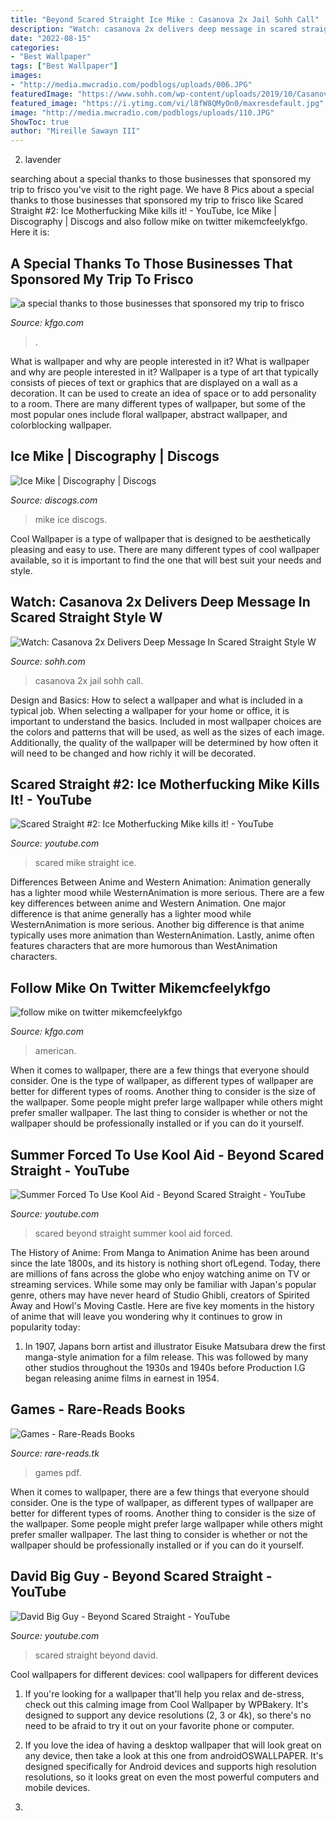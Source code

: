 ```yaml
---
title: "Beyond Scared Straight Ice Mike : Casanova 2x Jail Sohh Call"
description: "Watch: casanova 2x delivers deep message in scared straight style w"
date: "2022-08-15"
categories:
- "Best Wallpaper"
tags: ["Best Wallpaper"]
images:
- "http://media.mwcradio.com/podblogs/uploads/006.JPG"
featuredImage: "https://www.sohh.com/wp-content/uploads/2019/10/Casanova-2x-Jail-Call.jpg"
featured_image: "https://i.ytimg.com/vi/l8fW8QMyOn0/maxresdefault.jpg"
image: "http://media.mwcradio.com/podblogs/uploads/110.JPG"
ShowToc: true
author: "Mireille Sawayn III"
---
```



2. lavender 

	

		
searching about a special thanks to those businesses that sponsored my trip to frisco you've visit to the right page. We have 8 Pics about a special thanks to those businesses that sponsored my trip to frisco like Scared Straight #2: Ice Motherfucking Mike kills it! - YouTube, Ice Mike | Discography | Discogs and also follow mike on twitter mikemcfeelykfgo. Here it is:
		
    
## A Special Thanks To Those Businesses That Sponsored My Trip To Frisco

<img loading=lazy src="http://media.mwcradio.com/podblogs/uploads/110.JPG" onerror="this.onerror=null;this.src='https://tse4.mm.bing.net/th?id=OIP.VaalmVSO2l3NFj8FsgkfFAHaFj&amp;pid=15.1';" alt="a special thanks to those businesses that sponsored my trip to frisco">

_Source: kfgo.com_

>. 

	

What is wallpaper and why are people interested in it?
What is wallpaper and why are people interested in it?
Wallpaper is a type of art that typically consists of pieces of text or graphics that are displayed on a wall as a decoration. It can be used to create an idea of space or to add personality to a room. There are many different types of wallpaper, but some of the most popular ones include floral wallpaper, abstract wallpaper, and colorblocking wallpaper.

    
## Ice Mike | Discography | Discogs

<img loading=lazy src="https://img.discogs.com/XWTsZfihDaSlx-PaxSojp2bQ6oQ=/fit-in/300x300/filters:strip_icc():format(jpeg):mode_rgb():quality(40)/discogs-images/A-336983-1550048040-1736.jpeg.jpg" onerror="this.onerror=null;this.src='https://tse4.mm.bing.net/th?id=OIP.Dhuj61Y846dfAr1CgcJ0aQAAAA&amp;pid=15.1';" alt="Ice Mike | Discography | Discogs">

_Source: discogs.com_

>mike ice discogs. 

	

Cool Wallpaper is a type of wallpaper that is designed to be aesthetically pleasing and easy to use. There are many different types of cool wallpaper available, so it is important to find the one that will best suit your needs and style.

    
## Watch: Casanova 2x Delivers Deep Message In Scared Straight Style W

<img loading=lazy src="https://www.sohh.com/wp-content/uploads/2019/10/Casanova-2x-Jail-Call.jpg" onerror="this.onerror=null;this.src='https://tse1.mm.bing.net/th?id=OIP.EM7QKRZoT1MNT3xKj42viwHaFj&amp;pid=15.1';" alt="Watch: Casanova 2x Delivers Deep Message In Scared Straight Style W">

_Source: sohh.com_

>casanova 2x jail sohh call. 

	

Design and Basics: How to select a wallpaper and what is included in a typical job.
When selecting a wallpaper for your home or office, it is important to understand the basics. Included in most wallpaper choices are the colors and patterns that will be used, as well as the sizes of each image. Additionally, the quality of the wallpaper will be determined by how often it will need to be changed and how richly it will be decorated.

    
## Scared Straight #2: Ice Motherfucking Mike Kills It! - YouTube

<img loading=lazy src="https://i.ytimg.com/vi/l8fW8QMyOn0/maxresdefault.jpg" onerror="this.onerror=null;this.src='https://tse1.mm.bing.net/th?id=OIP.B7_fTBfHx-L6elbKPgfRHQHaEK&amp;pid=15.1';" alt="Scared Straight #2: Ice Motherfucking Mike kills it! - YouTube">

_Source: youtube.com_

>scared mike straight ice. 

	

Differences Between Anime and Western Animation: Animation generally has a lighter mood while WesternAnimation is more serious.
There are a few key differences between anime and Western Animation. One major difference is that anime generally has a lighter mood while WesternAnimation is more serious. Another big difference is that anime typically uses more animation than WesternAnimation. Lastly, anime often features characters that are more humorous than WestAnimation characters.

    
## Follow Mike On Twitter Mikemcfeelykfgo

<img loading=lazy src="http://media.mwcradio.com/podblogs/uploads/006.JPG" onerror="this.onerror=null;this.src='https://tse4.mm.bing.net/th?id=OIP.dPhjOx__9cqfY0ZQNKewgAHaFj&amp;pid=15.1';" alt="follow mike on twitter mikemcfeelykfgo">

_Source: kfgo.com_

>american. 

	

When it comes to wallpaper, there are a few things that everyone should consider. One is the type of wallpaper, as different types of wallpaper are better for different types of rooms. Another thing to consider is the size of the wallpaper. Some people might prefer large wallpaper while others might prefer smaller wallpaper. The last thing to consider is whether or not the wallpaper should be professionally installed or if you can do it yourself.

    
## Summer Forced To Use Kool Aid - Beyond Scared Straight - YouTube

<img loading=lazy src="https://i.ytimg.com/vi/ou6f1bdCErc/maxresdefault.jpg" onerror="this.onerror=null;this.src='https://tse3.mm.bing.net/th?id=OIP.2f7P0F0Qo8Xva198MhbyvAHaEK&amp;pid=15.1';" alt="Summer Forced To Use Kool Aid - Beyond Scared Straight - YouTube">

_Source: youtube.com_

>scared beyond straight summer kool aid forced. 

	

The History of Anime: From Manga to Animation
Anime has been around since the late 1800s, and its history is nothing short ofLegend. Today, there are millions of fans across the globe who enjoy watching anime on TV or streaming services. While some may only be familiar with Japan's popular genre, others may have never heard of Studio Ghibli, creators of Spirited Away and Howl's Moving Castle. Here are five key moments in the history of anime that will leave you wondering why it continues to grow in popularity today:
1) In 1907, Japans born artist and illustrator Eisuke Matsubara drew the first manga-style animation for a film release. This was followed by many other studios throughout the 1930s and 1940s before Production I.G began releasing anime films in earnest in 1954.

    
## Games - Rare-Reads Books

<img loading=lazy src="https://images-na.ssl-images-amazon.com/images/I/41z0vvrBKgL._SX404_BO1,204,203,200_.jpg" onerror="this.onerror=null;this.src='https://tse3.mm.bing.net/th?id=OIP.oXP7ZCyai994fskCjCOzrgAAAA&amp;pid=15.1';" alt="Games - Rare-Reads Books">

_Source: rare-reads.tk_

>games pdf. 

	

When it comes to wallpaper, there are a few things that everyone should consider. One is the type of wallpaper, as different types of wallpaper are better for different types of rooms. Another thing to consider is the size of the wallpaper. Some people might prefer large wallpaper while others might prefer smaller wallpaper. The last thing to consider is whether or not the wallpaper should be professionally installed or if you can do it yourself.

    
## David Big Guy - Beyond Scared Straight - YouTube

<img loading=lazy src="https://i.ytimg.com/vi/rNLiVk8i_XQ/maxresdefault.jpg" onerror="this.onerror=null;this.src='https://tse2.mm.bing.net/th?id=OIP.WVY5kvshrm0av8PytoRlkgHaEK&amp;pid=15.1';" alt="David Big Guy - Beyond Scared Straight - YouTube">

_Source: youtube.com_

>scared straight beyond david. 

	

Cool wallpapers for different devices:
cool wallpapers for different devices 

1. If you're looking for a wallpaper that'll help you relax and de-stress, check out this calming image from Cool Wallpaper by WPBakery. It's designed to support any device resolutions (2, 3 or 4k), so there's no need to be afraid to try it out on your favorite phone or computer.

2. If you love the idea of having a desktop wallpaper that will look great on any device, then take a look at this one from androidOSWALLPAPER. It's designed specifically for Android devices and supports high resolution resolutions, so it looks great on even the most powerful computers and mobile devices.

3.

